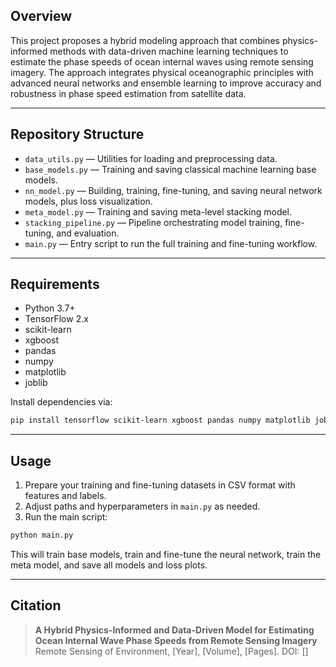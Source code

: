 

## Overview

This project proposes a hybrid modeling approach that combines physics-informed methods with data-driven machine learning techniques to estimate the phase speeds of ocean internal waves using remote sensing imagery. The approach integrates physical oceanographic principles with advanced neural networks and ensemble learning to improve accuracy and robustness in phase speed estimation from satellite data.

---

## Repository Structure

- `data_utils.py` — Utilities for loading and preprocessing data.
- `base_models.py` — Training and saving classical machine learning base models.
- `nn_model.py` — Building, training, fine-tuning, and saving neural network models, plus loss visualization.
- `meta_model.py` — Training and saving meta-level stacking model.
- `stacking_pipeline.py` — Pipeline orchestrating model training, fine-tuning, and evaluation.
- `main.py` — Entry script to run the full training and fine-tuning workflow.

---

## Requirements

- Python 3.7+
- TensorFlow 2.x
- scikit-learn
- xgboost
- pandas
- numpy
- matplotlib
- joblib

Install dependencies via:

```bash
pip install tensorflow scikit-learn xgboost pandas numpy matplotlib joblib
````

---

## Usage

1. Prepare your training and fine-tuning datasets in CSV format with features and labels.
2. Adjust paths and hyperparameters in `main.py` as needed.
3. Run the main script:

```bash
python main.py
```

This will train base models, train and fine-tune the neural network, train the meta model, and save all models and loss plots.

---

## Citation


> **A Hybrid Physics-Informed and Data-Driven Model for Estimating Ocean Internal Wave Phase Speeds from Remote Sensing Imagery**
> Remote Sensing of Environment, \[Year], \[Volume], \[Pages].
> DOI: \[]


````
